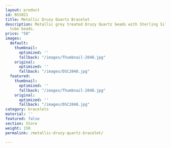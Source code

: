 ```yaml
---
layout: product
id: BSS021
title: Metallic Druzy Quartz Bracelet
description: Metallic grey treated Druzy Quartz beads with Sterling Silver curved
  tube beads.
price: "58"
images:
  default:
    thumbnail:
      optimized: ''
      fallback: "/images/Thumbnail-2048.jpg"
    original:
      optimized: ''
      fallback: "/images/DSC2048.jpg"
  featured:
    thumbnail:
      optimized: ''
      fallback: "/images/Thumbnail-2048.jpg"
    original:
      optimized: ''
      fallback: "/images/DSC2048.jpg"
category: bracelets
material: ''
featured: false
section: Store
weight: 150
permalink: /metallic-druzy-quartz-bracelet/

---
```

